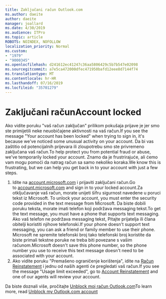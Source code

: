 ```yaml
---
title: Zaključani račun Outlook.com
ms.author: daeite
author: daeite
manager: joallard
ms.date: 4/30/2019
ms.audience: ITPro
ms.topic: article
ROBOTS: NOINDEX, NOFOLLOW
localization_priority: Normal
ms.custom:
- "1979"
- "9000345"
ms.openlocfilehash: d241612ec41247c36aa5806429c5b7b547e02098
ms.sourcegitcommit: a7e5ca472000dfec471950bafd12eee8d7144f74
ms.translationtype: MT
ms.contentlocale: hr-HR
ms.lasthandoff: 07/16/2019
ms.locfileid: "35701279"
---
```

# <a name="account-locked"></a><span data-ttu-id="bfd8b-102">Zaključani račun</span><span class="sxs-lookup"><span data-stu-id="bfd8b-102">Account locked</span></span>

<span data-ttu-id="bfd8b-103">Ako vidite poruku "vaš račun zaključan" prilikom pokušaja prijave je jer smo ste primijetili neke neuobičajene aktivnosti na vaš račun.</span><span class="sxs-lookup"><span data-stu-id="bfd8b-103">If you see the message "Your account has been locked" when trying to sign in, it's because we've noticed some unusual activity on your account.</span></span> <span data-ttu-id="bfd8b-104">Da bi vas zaštitio od potencijalnih prijevara ili zloupotrebu smo ste privremeno zaključana vaš račun.</span><span class="sxs-lookup"><span data-stu-id="bfd8b-104">To help protect you from potential fraud or abuse, we've temporarily locked your account.</span></span> <span data-ttu-id="bfd8b-105">Znamo da je frustrirajuće, ali ćemo vam mogu pomoći da natrag račun sa samo nekoliko koraka.</span><span class="sxs-lookup"><span data-stu-id="bfd8b-105">We know this is frustrating, but we can help you get back in to your account with just a few steps.</span></span>

1. <span data-ttu-id="bfd8b-106">Idite na [account.microsoft.com](https://go.microsoft.com/fwlink/?linkid=2090484) i prijaviti zaključani račun.</span><span class="sxs-lookup"><span data-stu-id="bfd8b-106">Go to [account.microsoft.com](https://go.microsoft.com/fwlink/?linkid=2090484) and sign in to your locked account.</span></span><span data-ttu-id="bfd8b-107">Za otključavanje vaš račun, morate unijeti šifru sigurnost navedene u poruci tekst iz Microsoft.</span><span class="sxs-lookup"><span data-stu-id="bfd8b-107"> To unlock your account, you must enter the security code provided in the text message from Microsoft.</span></span> <span data-ttu-id="bfd8b-108">Da biste dobili poruku teksta, morate imati telefon koji podržava messaging tekst.</span><span class="sxs-lookup"><span data-stu-id="bfd8b-108">To get the text message, you must have a phone that supports text messaging.</span></span> <span data-ttu-id="bfd8b-109">Ako vaš telefon ne podržava messaging tekst, Pitajte prijatelja ili člana obitelji koristiti njihove telefonski.</span><span class="sxs-lookup"><span data-stu-id="bfd8b-109">If your phone doesn't support text messaging, you can ask a friend or family member to use their phone.</span></span> <span data-ttu-id="bfd8b-110">Microsoft ne spremite telefonski broj tako telefonski broj koristite da biste primali tekstne poruke ne treba biti povezane s vašim računom.</span><span class="sxs-lookup"><span data-stu-id="bfd8b-110">Microsoft doesn't save this phone number, so the phone number you use to receive this text message doesn't need to be associated with your account.</span></span>
2. <span data-ttu-id="bfd8b-111">Ako vidite poruku "Premašeno ograničenje korištenja", idite na [Račun Reinstatement](https://go.microsoft.com/fwlink/?linkid=2090483) i jednu od naših agenti će pregledati vaš račun.</span><span class="sxs-lookup"><span data-stu-id="bfd8b-111">If you see the message "Usage limit exceeded", go to [Account Reinstatement](https://go.microsoft.com/fwlink/?linkid=2090483) and one of our agents will review your account.</span></span>

<span data-ttu-id="bfd8b-112">Da biste doznali više, pročitajte [Unblock moj račun Outlook.com](https://support.office.com/article/f4ad2701-d166-4d8b-8a6a-9af2a1f8a4c4?wt.mc_id=Office_Outlook_com_Alchemy)</span><span class="sxs-lookup"><span data-stu-id="bfd8b-112">To learn more, read [Unblock my Outlook.com account](https://support.office.com/article/f4ad2701-d166-4d8b-8a6a-9af2a1f8a4c4?wt.mc_id=Office_Outlook_com_Alchemy)</span></span> 